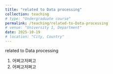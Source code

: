 ```yaml
---
title: "related to Data processing"
collection: teaching
# type: "Undergraduate course"
permalink: /teaching/related-to-Data-processing
# venue: "University 1, Department"
date: 2025-10-19
# location: "City, Country"
---
```


related to Data processing

1. 어쩌고저쩌고
2. 어쩌고저쩌고
